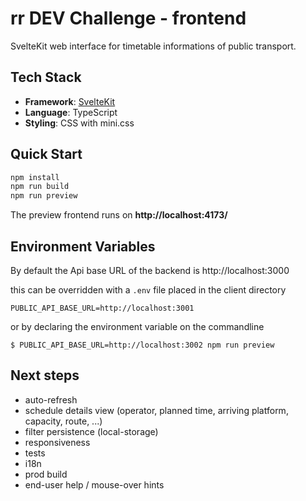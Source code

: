 # rr DEV Challenge - frontend

SvelteKit web interface for timetable informations of public transport.


## Tech Stack
- **Framework**: [SvelteKit](https://svelte.dev/docs/kit/introduction)
- **Language**: TypeScript
- **Styling**: CSS with mini.css


## Quick Start
```bash
npm install
npm run build
npm run preview
```

The preview frontend runs on **http://localhost:4173/**


## Environment Variables
By default the Api base URL of the backend is http://localhost:3000

this can be overridden with a `.env` file placed in the client directory
```
PUBLIC_API_BASE_URL=http://localhost:3001
```
or by declaring the environment variable on the commandline
```
$ PUBLIC_API_BASE_URL=http://localhost:3002 npm run preview
```

## Next steps
- auto-refresh
- schedule details view (operator, planned time, arriving platform, capacity, route, ...)
- filter persistence (local-storage)
- responsiveness
- tests
- i18n
- prod build
- end-user help / mouse-over hints
